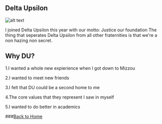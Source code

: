 ## Delta Upsilon
![alt text](https://upload.wikimedia.org/wikipedia/en/thumb/7/7e/Delta_Upsilon_Member_Badge.svg/1079px-Delta_Upsilon_Member_Badge.svg.png)

I joined Delta Upsilon this year with our motto: Justice our foundation
The thing that seperates Delta Upsilon from all other fraternities is that we're a non hazing non secret.
## Why DU?
1.I wanted a whole new expierience when I got down to Mizzou

2.I wanted to meet new friends

3.I felt that DU could be a second home to me

4.The core values that they represent I saw in myself

5.I wanted to do better in academics



###[Back to Home](https://github.com/DMKFB7/Final/blob/master/README.md)
